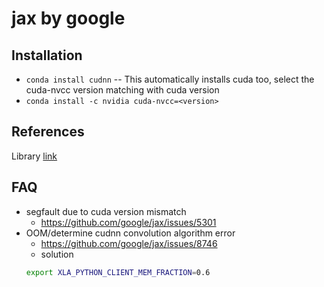 
# jax by google

## Installation
- `conda install cudnn` -- This automatically installs cuda too, select the cuda-nvcc version matching with cuda version
- `conda install -c nvidia cuda-nvcc=<version>`

## References
Library [link](https://github.com/google/jax)<br>

## FAQ

- segfault due to cuda version mismatch
  - https://github.com/google/jax/issues/5301
- OOM/determine cudnn convolution algorithm error
  - https://github.com/google/jax/issues/8746
  - solution
  ```sh
  export XLA_PYTHON_CLIENT_MEM_FRACTION=0.6

  ```

